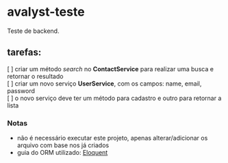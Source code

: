 # avalyst-teste

Teste de backend.

## tarefas:

[ ] criar um método *search* no **ContactService** para realizar uma busca e retornar o resultado  
[ ] criar um novo serviço **UserService**, com os campos: name, email, password  
[ ] o novo serviço deve ter um método para cadastro e outro para retornar a lista  

### Notas 

- não é necessário executar este projeto, apenas alterar/adicionar os arquivo com base nos já criados
- guia do ORM utilizado: [Eloquent](https://laravel.com/docs/8.x/eloquent)
